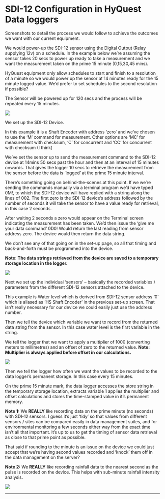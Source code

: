 # SDI-12 Configuration in HyQuest Data loggers

Screenshots to detail the process we would follow to achieve the outcomes we want with our current equipment.

We would power-up the SDI-12 sensor using the Digital Output (Relay supplying 12v) on a schedule. In the example below we’re assuming the sensor takes 20 secs to power up ready to take a measurement and we want the measurement taken on the prime 15 minute (0,15,30,45 mins).

HyQuest equipment only allow schedules to start and finish to a resolution of a minute so we would power up the sensor at 14 minutes ready for the 15 minute logged value.  We’d prefer to set schedules to the second resolution if possible?

The Sensor will be powered up for 120 secs and the process will be repeated every 15 minutes.

![](figures/figure_1.png)

We set up the SDI-12 Device.

In this example it is a Shaft Encoder with address ‘zero’ and we’ve chosen to use the ‘M’ command for measurement.  Other options are ‘MC’ for measurement with checksum, ‘C’ for concurrent and ‘CC’ for concurrent with checksum (I think)

We’ve set the sensor up to send the measurement command to the SDI-12 device at 14mins 50 secs past the hour and then at an interval of 15 minutes onwards.  That gives the logger 10 secs to retrieve the measurement from the sensor before the data is ‘logged’ at the prime 15 minute interval.

There’s something going on behind-the-scenes at this point.  If we we’re sending the commands manually via a terminal program we’d have typed 0M!, to which the SDI-12 device will have replied with a string along the lines of 002.  The first zero is the SDI-12 device’s address followed by the number of seconds it will take the sensor to have a value ready for retrieval, in this case 2 seconds.

After waiting 2 seconds a zero would appear on the Terminal screen indicating the measurement has been taken. We’d then issue the ‘give me your data command’ 0D0! Would return the last reading from sensor address zero.  The device would then return the data string.

We don’t see any of that going on in the set-up page, so all that timing and back-and-forth must be programmed into the device.

**Note: The data strings retrieved from the device are saved to a temporary storage location in the logger.**

![](figures/figure_2.png)

Next we set up the individual ‘sensors’ – basically the recorded variables / parameters from the different SDI-12 sensors attached to the device.

This example is Water level which is derived from SDI-12 sensor address ‘0’ which is aliased as ‘HS Shaft Encoder’ in the previous set-up screen. That isn’t really necessary for our device we could easily just use the address number.

Then we tell the device which variable we want to record from the returned data string from the sensor.  In this case water level is the first variable in the string.

We tell the logger that we want to apply a multiplier of 1000 (converting meters to millimetres) and an offset of zero to the returned value. **Note: Multiplier is always applied before offset in our calculations.**

![](figures/figure_3.png)

Then we tell the logger how often we want the values to be recorded to the data logger’s permanent storage.  In this case every 15 minutes.

On the prime 15 minute mark, the data logger accesses the store string in the temporary storage location, extracts variable 1 applies the multiplier and offset calculations and stores the time-stamped value in it’s permanent memory.

**Note 1:** We **REALLY** like recording data on the prime minute (no seconds) with SDI-12 sensors. I guess it’s just ‘tidy’ so that values from different sensors / sites can be compared easily in data management suites, and for environmental monitoring a few seconds either way from the exact time isn’t all that important. It’s up to us to get the timing of sensor data retrieval as close to that prime point as possible.

That said if rounding to the minute is an issue on the device we could just accept that we’re having second values recorded and ‘knock’ them off in the data management on the server?

**Note 2:** We **REALLY** like recording rainfall data to the nearest second as the pulse is recorded on the device. This helps with sub-minute rainfall intensity analysis.

![](figures/figure_4.png)

---
